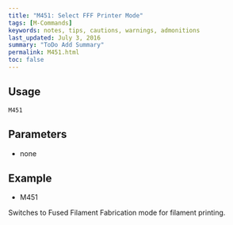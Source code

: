 ```yaml
---
title: "M451: Select FFF Printer Mode" 
tags: [M-Commands]
keywords: notes, tips, cautions, warnings, admonitions
last_updated: July 3, 2016
summary: "ToDo Add Summary"
permalink: M451.html
toc: false
---
```


## Usage ##
```
M451
```

## Parameters ##
+ none

## Example ##

+ M451

Switches to Fused Filament Fabrication mode for filament printing.
